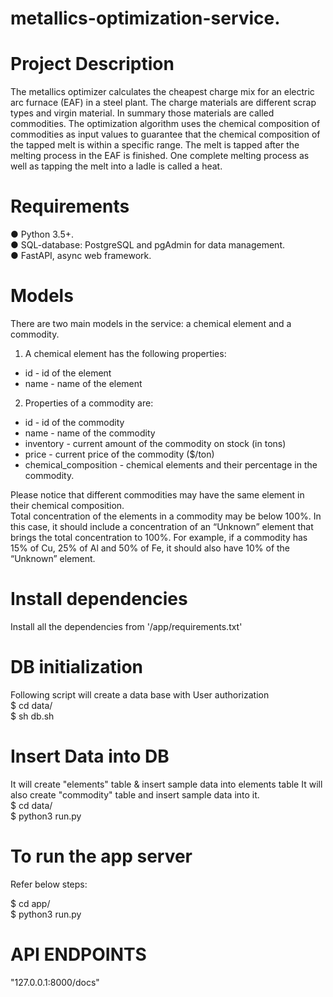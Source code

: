 # metallics-optimization-service.

# Project Description 
The metallics optimizer calculates the cheapest charge mix for an electric arc furnace (EAF) in a steel plant. The charge materials are different scrap types and virgin material. In summary those materials are called commodities. The optimization algorithm uses the chemical composition of commodities as input values to guarantee that the chemical composition of the tapped melt is within a specific range. The melt is tapped after the melting process in the EAF is finished. One complete melting process as well as tapping the melt into a ladle is called a heat.

# Requirements
● Python 3.5+. </br>
● SQL-database: PostgreSQL and pgAdmin for data management. </br>
● FastAPI, async web framework.</br>
 
# Models

There are two main models in the service: a chemical element and a commodity. </br>
1. A chemical element has the following properties:
- id - id of the element
- name - name of the element
2. Properties of a commodity are:
- id - id of the commodity
- name - name of the commodity
- inventory - current amount of the commodity on stock (in tons)
- price - current price of the commodity ($/ton)
- chemical_composition - chemical elements and their percentage in the commodity.</br>

Please notice that different commodities may have the same element in their chemical composition.</br>
Total concentration of the elements in a commodity may be below 100%. In this case, it should include a concentration of an “Unknown” element that brings the total concentration to 100%. For example, if a commodity has 15% of Cu, 25% of Al and 50% of Fe, it should also have 10% of the “Unknown” element.

# Install dependencies
Install all the dependencies from '/app/requirements.txt'

# DB initialization
Following script will create a data base with User authorization </br>
$ cd data/ <br />
$ sh db.sh

# Insert Data into DB
It will create "elements" table & insert sample data into elements table
It will also create "commodity" table and insert sample data into it. </br>
$ cd data/  <br />
$ python3 run.py

# To run the app server
Refer below steps:

$ cd app/ <br />
$ python3 run.py

# API ENDPOINTS

"127.0.0.1:8000/docs"
